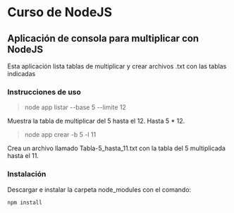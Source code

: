 # Curso de NodeJS

## Aplicación de consola para multiplicar con NodeJS

Esta aplicación lista tablas de multiplicar y crear archivos .txt con las tablas indicadas

### Instrucciones de uso

> node app listar --base 5 --limite 12

Muestra la tabla de multiplicar del 5 hasta el 12. Hasta 5 * 12.


> node app crear -b 5 -l 11

Crea un archivo llamado Tabla-5_hasta_11.txt con la tabla del 5 multiplicada hasta el 11.

### Instalación

Descargar e instalar la carpeta node_modules con el comando:

```
npm install
```